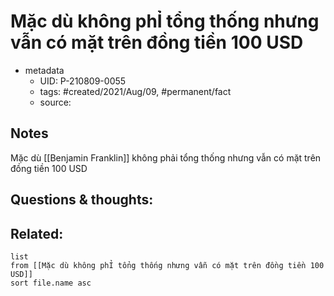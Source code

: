 ---
---

# Mặc dù không phỈ tổng thống nhưng vẫn có mặt trên đồng tiền 100 USD

- metadata
	- UID: P-210809-0055
	- tags: #created/2021/Aug/09, #permanent/fact 
	- source: 

## Notes
Mặc dù [[Benjamin Franklin]] không phải tổng thống nhưng vẫn có mặt trên đồng tiền 100 USD

## Questions & thoughts:

## Related:
```dataview
list
from [[Mặc dù không phỈ tổng thống nhưng vẫn có mặt trên đồng tiền 100 USD]]
sort file.name asc
```
